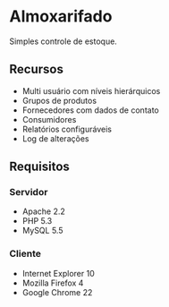 Almoxarifado
============

Simples controle de estoque.

Recursos
------------
- Multi usuário com níveis hierárquicos 
- Grupos de produtos
- Fornecedores com dados de contato
- Consumidores
- Relatórios configuráveis
- Log de alterações

Requisitos
------------
### Servidor
- Apache 2.2
- PHP 5.3
- MySQL 5.5

### Cliente
- Internet Explorer 10
- Mozilla Firefox 4
- Google Chrome 22